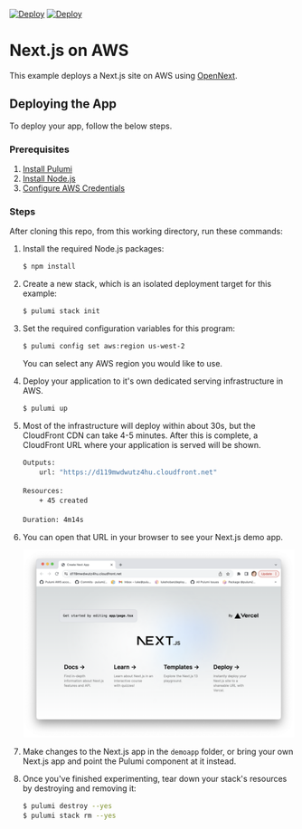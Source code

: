[![Deploy](../.buttons/deploy-with-pulumi-dark.svg)](https://app.pulumi.com/new?template=https://github.com/pulumi/examples/blob/master/aws-ts-nextjs/README.md#gh-light-mode-only)
[![Deploy](../.buttons/deploy-with-pulumi-light.svg)](https://app.pulumi.com/new?template=https://github.com/pulumi/examples/blob/master/aws-ts-nextjs/README.md#gh-dark-mode-only)

# Next.js on AWS

This example deploys a Next.js site on AWS using [OpenNext](https://open-next.js.org/).

## Deploying the App

To deploy your app, follow the below steps.

### Prerequisites

1. [Install Pulumi](https://www.pulumi.com/docs/get-started/install/)
2. [Install Node.js](https://nodejs.org/en/download/)
3. [Configure AWS Credentials](https://www.pulumi.com/registry/packages/aws/installation-configuration/)

### Steps

After cloning this repo, from this working directory, run these commands:

1. Install the required Node.js packages:

    ```bash
    $ npm install
    ```

2. Create a new stack, which is an isolated deployment target for this example:

    ```bash
    $ pulumi stack init
    ```

3. Set the required configuration variables for this program:

    ```bash
    $ pulumi config set aws:region us-west-2
    ```

   You can select any AWS region you would like to use.

4. Deploy your application to it's own dedicated serving infrastructure in AWS.

    ```bash
    $ pulumi up
    ```

5. Most of the infrastructure will deploy within about 30s, but the CloudFront CDN can take 4-5 minutes.  After this is complete, a CloudFront URL where your application is served will be shown.


    ```bash
    Outputs:
        url: "https://d119mwdwutz4hu.cloudfront.net"

    Resources:
        + 45 created

    Duration: 4m14s
    ```

6. You can open that URL in your browser to see your Next.js demo app.

    ![Screenshot of demo app](screenshot.png)

7. Make changes to the Next.js app in the `demoapp` folder, or bring your own Next.js app and point the Pulumi component at it instead.

8. Once you've finished experimenting, tear down your stack's resources by destroying and removing it:

    ```bash
    $ pulumi destroy --yes
    $ pulumi stack rm --yes
    ```
